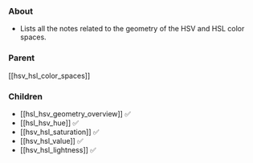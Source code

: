 ### About
- Lists all the notes related to the geometry of the HSV and HSL color spaces.

### Parent
[[hsv_hsl_color_spaces]]

### Children
- [[hsl_hsv_geometry_overview]] ✅
- [[hsl_hsv_hue]] ✅
- [[hsv_hsl_saturation]] ✅
- [[hsv_hsl_value]] ✅
- [[hsv_hsl_lightness]] ✅